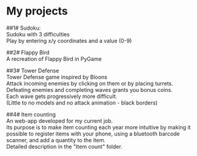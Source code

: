 # My projects

##1# Sudoku:  
Sudoku with 3 difficulties  
Play by entering x/y coordinates and a value (0-9)

##2# Flappy Bird  
A recreation of Flappy Bird in PyGame

##3# Tower Defense  
Tower Defense game inspired by Bloons  
Attack incoming enemies by clicking on them or by placing turrets.  
Defeating enemies and completing waves grants you bonus coins.  
Each wave gets progressively more difficult.  
(Little to no models and no attack animation - black borders)  

##4# Item counting  
An web-app developed for my current job.  
Its purpose is to make item counting each year more intuitive by
making it possible to register items with your phone, using a bluetooth barcode scanner, 
and add a quantity to the item.  
Detailed description in the "Item count" folder.
